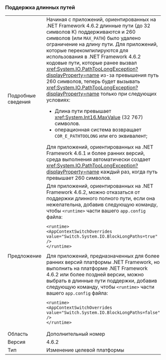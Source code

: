 ### <a name="long-path-support"></a>Поддержка длинных путей

|   |   |
|---|---|
|Подробные сведения|Начиная с приложений, ориентированных на .NET Framework 4.6.2 длинные пути (до 32 символов K) поддерживаются и 260 символов (или <code>MAX_PATH</code>) было удалено ограничение на длину пути. Для приложений, которые перекомпилируются для использования в .NET Framework 4.6.2 кодовые пути, которые ранее вызвал <xref:System.IO.PathTooLongException?displayProperty=name> из-за превышения путь 260 символов, теперь будет вызывать <xref:System.IO.PathTooLongException?displayProperty=name> только при следующих условиях:<ul><li>Длина пути превышает <xref:System.Int16.MaxValue> (32 767) символов.</li><li>операционная система возвращает <code>COR_E_PATHTOOLONG</code> или его эквивалент;</li></ul>Для приложений, ориентированных на .NET Framework 4.6.1 и более ранних версий, среда выполнения автоматически создает <xref:System.IO.PathTooLongException?displayProperty=name> каждый раз, когда путь превышает 260 символов.|
|Предложение|Для приложений, ориентированных на .NET Framework 4.6.2, можно отказаться от поддержки длинного полного пути, если она нежелательна, добавив следующую команду, чтобы <code>&lt;runtime&gt;</code> части вашего <code>app.config</code> файла:<pre><code class="language-xml">&lt;runtime&gt;&#13;&#10;&lt;AppContextSwitchOverrides value=&quot;Switch.System.IO.BlockLongPaths=true&quot; /&gt;&#13;&#10;&lt;/runtime&gt;&#13;&#10;</code></pre>Для приложений, предназначенных для более ранних версий платформы .NET Framework, но выполнить на платформе .NET Framework 4.6.2 или более поздней версии, можно выбрать в длинные пути поддержки, добавив следующую команду, чтобы <code>&lt;runtime&gt;</code> части вашего <code>app.config</code> файла:<pre><code class="language-xml">&lt;runtime&gt;&#13;&#10;&lt;AppContextSwitchOverrides value=&quot;Switch.System.IO.BlockLongPaths=false&quot; /&gt;&#13;&#10;&lt;/runtime&gt;&#13;&#10;</code></pre>|
|Область|Дополнительный номер|
|Версия|4.6.2|
|Тип|Изменение целевой платформы|

